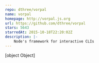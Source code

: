 ```yaml
---
repo: dthree/vorpal
name: vorpal
homepage: http://vorpal.js.org
url: https://github.com/dthree/vorpal
stars: 5643
starredAt: 2015-10-18T22:20:02Z
description: |-
    Node's framework for interactive CLIs
---
```


[object Object]
